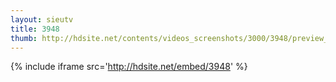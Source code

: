```yaml
---
layout: sieutv
title: 3948
thumb: http://hdsite.net/contents/videos_screenshots/3000/3948/preview_360p.mp4.jpg
---
```

{% include iframe src='http://hdsite.net/embed/3948' %}
 
